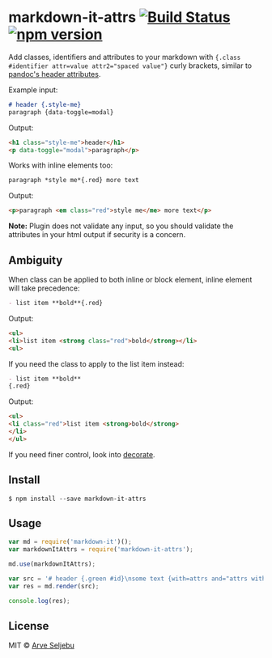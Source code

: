 # markdown-it-attrs [![Build Status](https://travis-ci.org/arve0/markdown-it-attrs.svg?branch=master)](https://travis-ci.org/arve0/markdown-it-attrs) [![npm version](https://badge.fury.io/js/markdown-it-attrs.svg)](http://badge.fury.io/js/markdown-it-attrs)

Add classes, identifiers and attributes to your markdown with `{.class #identifier attr=value attr2="spaced value"}` curly brackets, similar to [pandoc's header attributes](http://pandoc.org/README.html#extension-header_attributes).

Example input:
```md
# header {.style-me}
paragraph {data-toggle=modal}
```

Output:
```html
<h1 class="style-me">header</h1>
<p data-toggle="modal">paragraph</p>
```

Works with inline elements too:
```md
paragraph *style me*{.red} more text
```

Output:
```html
<p>paragraph <em class="red">style me</me> more text</p>
```

**Note:** Plugin does not validate any input, so you should validate the attributes in your html output if security is a concern.


## Ambiguity
When class can be applied to both inline or block element, inline element will take precedence:
```md
- list item **bold**{.red}
```

Output:
```html
<ul>
<li>list item <strong class="red">bold</strong></li>
<ul>
```

If you need the class to apply to the list item instead:
```md
- list item **bold**
{.red}
```

Output:
```html
<ul>
<li class="red">list item <strong>bold</strong>
</li>
</ul>
```

If you need finer control, look into [decorate](https://github.com/rstacruz/markdown-it-decorate).


## Install

```
$ npm install --save markdown-it-attrs
```


## Usage

```js
var md = require('markdown-it')();
var markdownItAttrs = require('markdown-it-attrs');

md.use(markdownItAttrs);

var src = '# header {.green #id}\nsome text {with=attrs and="attrs with space"}';
var res = md.render(src);

console.log(res);
```


## License

MIT © [Arve Seljebu](http://arve0.github.io/)
